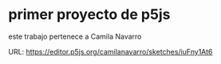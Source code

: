 # primer proyecto de p5js

este trabajo pertenece a Camila Navarro

URL: https://editor.p5js.org/camilanavarro/sketches/iuFny1At6